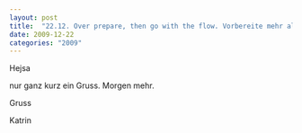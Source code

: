 ```yaml
---
layout: post
title:  "22.12. Over prepare, then go with the flow. Vorbereite mehr als nötig, dann einfach mitmachen."
date: 2009-12-22
categories: "2009"
---
```

Hejsa


nur ganz kurz ein Gruss. Morgen mehr.



Gruss

Katrin





